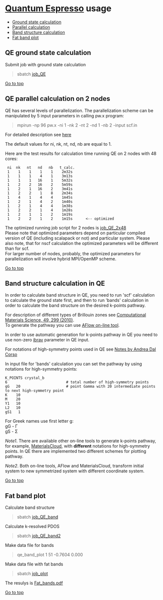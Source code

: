 # [Quantum Espresso](https://www.quantum-espresso.org/) usage

* [Ground state calculation](#qe-ground-state-calculation)
* [Parallel calculation](#qe-parallel-calculation-on-2-nodes)    
* [Band structure calculation](#band-structure-calculation-in-qe)
* [Fat band plot](#fat-band-plot)
        

## QE ground state calculation

Submit job with ground state calculation

> sbatch [job_QE](https://github.com/Dmitry-Skachkov/QE_examples/blob/main/Example_01/job_QE)     

[Go to top](#quantum-espresso-usage)       


## QE parallel calculation on 2 nodes

QE has several levels of parallelization. The parallelization scheme can be manipulated by 5 input parameters in calling pw.x program:    

> mpirun -np 96 pw.x -ni 1 -nk 2 -nt 2 -nd 1 -nb 2 -input scf.in   

For detailed description see [here](https://www.quantum-espresso.org/Doc/user_guide/node20.html)   

The default values for ni, nk, nt, nd, nb are equal to 1.     

Here are the test results for calculation time running QE on 2 nodes with 48 cores:   

```
 ni  nk   nt   nd   nb   t_calc.
 1    1    1    1    1    2m32s
 1    1    1    4    1    3m13s
 1    1    1   16    1    5m32s
 1    2    2   16    2    5m59s
 1    2    1   16    2    3m41s
 1    2    2    1    8    2m34s
 1    4    1    4    4    1m45s
 1    2    1    4    2    1m40s
 1    2    1    4    4    1m38s
 1    2    2    1    4    1m28s
 1    2    1    1    2    1m19s
 1    2    2    1    2    1m15s      <-- optimized
```
The optimized running job script for 2 nodes is [job_QE_2x48](https://github.com/Dmitry-Skachkov/Yambo_examples/blob/main/Example_04/job_QE_2x48)    
Please note that optimized parameters depend on particular compiled version of QE (including scalapack or not) and particular system. Please also note, that for nscf calculation the optimized parameters will be different than for scf.    
For larger number of nodes, probably, the optimized parameters for parallelization will involve hybrid MPI/OpenMP scheme.     


[Go to top](#quantum-espresso-usage)    

## Band structure calculation in QE     

In order to calculate band structure in QE, you need to run 'scf' calculation to calculate the ground state first, and then to run 'bands' calculation in order to calculate the band structure on the desired k-points pathway.

For description of different types of Brillouin zones see [Computational Materials Science, 49, 299 (2010)](https://doi.org/10.1016/j.commatsci.2010.05.010).   
To generate the pathway you can use [AFlow on-line tool](https://aflow.org/aflow-online/).  

In order to use automatic generation for k-points pathway in QE you need to use non-zero [ibrav](https://www.quantum-espresso.org/Doc/INPUT_PW.html#idm218) parameter in QE input. 

For notations of high-symmetry points used in QE see [Notes by Andrea Dal Corso](Example_02/A.Dal_Corso__Brillouin_zones.pdf)   

In input file for 'bands' calculation you can set the pathway by using notations for high-symmetry points:   
```
K_POINTS crystal_b
6                           # total number of high-symmetry points
gG   20                     # point Gamma with 20 intermediate points to next high-symmetry point 
K    10
M    20
Y1   10
L2   10
gS1   1
```

For Greek names use first letter g:     
gG - &Gamma;     
gS - &Sigma;   

*Note1*. There are available other on-line tools to generate k-points pathway, for example, [MaterialsCloud](https://www.materialscloud.org/work/tools/seekpath), with **different** notations for high-symmetry points. In QE there are implemented two different schemes for plotting pathway.    

*Note2*. Both on-line tools, AFlow and MaterialsCloud, transform initial system to new symmetrized system with different coordinate system. 

[Go to top](#quantum-espresso-usage)    

## Fat band plot  

Calculate band structure

> sbatch [job_QE_band](Example_03/job_QE_band)

Calculate k-resolved PDOS

> sbatch [job_QE_band2](Example_03/job_QE_band2)

Make data file for bands

> qe_band_plot 1 51 -0.7604 0.000

Make data file with fat bands

> sbatch [job_plot](Example_03/job_plot)

The resulys is [Fat_bands.pdf](Example_03/Fat_bands.pdf)

[Go to top](#quantum-espresso-usage)   

